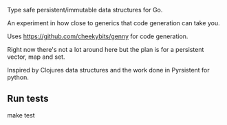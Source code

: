 Type safe persistent/immutable data structures for Go.

An experiment in how close to generics that code generation can take you.

Uses https://github.com/cheekybits/genny for code generation.

Right now there's not a lot around here but the plan is for a persistent vector, map and set.

Inspired by Clojures data structures and the work done in Pyrsistent for python.

Run tests
---------
make test